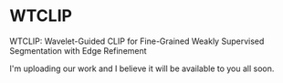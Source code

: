 # WTCLIP
WTCLIP: Wavelet-Guided CLIP for Fine-Grained Weakly Supervised Segmentation with Edge Refinement

I'm uploading our work and I believe it will be available to you all soon.
